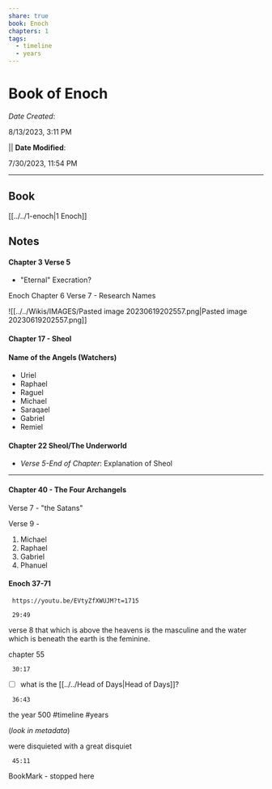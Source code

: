 ```yaml
---
share: true
book: Enoch
chapters: 1
tags:
  - timeline
  - years
---
```



# Book of Enoch

*Date Created*: <span><span><p>8/13/2023, 3:11 PM</p></span></span> || **Date Modified**: <span><span><p>7/30/2023, 11:54 PM</p></span></span>
<hr>

## Book

[[../../1-enoch|1 Enoch]]

## Notes


#### Chapter 3 Verse 5

- "Eternal" Execration? 


Enoch Chapter 6 Verse 7 - Research Names



![[../../Wikis/IMAGES/Pasted image 20230619202557.png|Pasted image 20230619202557.png]]


#### Chapter 17 - Sheol





#### Name of the Angels (Watchers)

- Uriel
- Raphael
- Raguel
- Michael
- Saraqael
- Gabriel
- Remiel


#### Chapter 22 Sheol/The Underworld

- *Verse 5-End of Chapter*: Explanation of Sheol


<hr>


#### Chapter 40 - The Four Archangels

Verse 7 - "the Satans"

Verse 9 - 
1. Michael
2. Raphael
3. Gabriel
4. Phanuel

#### Enoch 37-71

```timestamp-url 
 https://youtu.be/EVtyZfXWUJM?t=1715
 ```

```timestamp 
 29:49
 ```
verse 8 that which is above the heavens is the masculine and the water which is beneath the earth is the feminine.

chapter 55

```timestamp 
 30:17
 ```

- [ ] what is the [[../../Head of Days|Head of Days]]?

```timestamp 
 36:43
 ```

the year 500 #timeline #years 

(*look in metadata*)

were disquieted with a great disquiet

```timestamp 
 45:11
 ```
BookMark - stopped here
